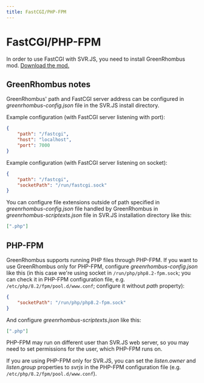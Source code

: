 ```yaml
---
title: FastCGI/PHP-FPM
---
```


# FastCGI/PHP-FPM

In order to use FastCGI with SVR.JS, you need to install GreenRhombus mod. [Download the mod.](https://svrjs.org/mods)

## GreenRhombus notes

GreenRhombus' path and FastCGI server address can be configured in _greenrhombus-config.json_ file in the SVR.JS install directory.

Example configuration (with FastCGI server listening with port):

```json
{
	"path": "/fastcgi",
	"host": "localhost",
	"port": 7000
}
```

Example configuration (with FastCGI server listening on socket):

```json
{
	"path": "/fastcgi",
	"socketPath": "/run/fastcgi.sock"
}
```

You can configure file extensions outside of path specified in _greenrhombus-config.json_ file handled by GreenRhombus in _greenrhombus-scriptexts.json_ file in SVR.JS installation directory like this:

```json
[".php"]
```

## PHP-FPM

GreenRhombus supports running PHP files through PHP-FPM. If you want to use GreenRhombus only for PHP-FPM, configure _greenrhombus-config.json_ like this (in this case we're using socket in `/run/php/php8.2-fpm.sock`; you can check it in PHP-FPM configuration file, e.g. `/etc/php/8.2/fpm/pool.d/www.conf`; configure it without _path_ property):

```json
{
	"socketPath": "/run/php/php8.2-fpm.sock"
}
```

And configure _greenrhombus-scriptexts.json_ like this:

```json
[".php"]
```

PHP-FPM may run on different user than SVR.JS web server, so you may need to set permissions for the user, which PHP-FPM runs on.

If you are using PHP-FPM only for SVR.JS, you can set the _listen.owner_ and _listen.group_ properties to _svrjs_ in the PHP-FPM configuration file (e.g. `/etc/php/8.2/fpm/pool.d/www.conf`).
